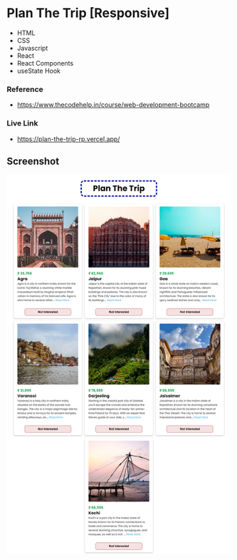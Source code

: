 # Plan The Trip [Responsive]

- HTML
- CSS
- Javascript
- React
- React Components
- useState Hook


### Reference
- https://www.thecodehelp.in/course/web-development-bootcamp

### Live Link

- https://plan-the-trip-rp.vercel.app/





## Screenshot


![App Screenshot](https://github.com/Rahul-Bhutaiya/Plan-The-Trip/blob/main/project-screenshot/plan%20the%20trip.png?raw=true)









